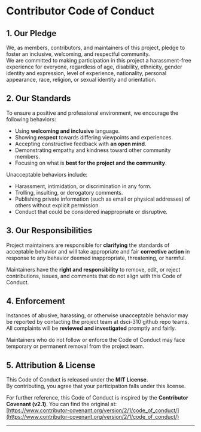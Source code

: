 # Contributor Code of Conduct

## 1. Our Pledge

We, as members, contributors, and maintainers of this project, pledge to foster an inclusive, welcoming, and respectful community.  
We are committed to making participation in this project a harassment-free experience for everyone, regardless of age, disability, ethnicity, gender identity and expression, level of experience, nationality, personal appearance, race, religion, or sexual identity and orientation.

## 2. Our Standards

To ensure a positive and professional environment, we encourage the following behaviors:

- Using **welcoming and inclusive** language.
- Showing **respect** towards differing viewpoints and experiences.
- Accepting constructive feedback with **an open mind**.
- Demonstrating empathy and kindness toward other community members.
- Focusing on what is **best for the project and the community**.

Unacceptable behaviors include:

- Harassment, intimidation, or discrimination in any form.
- Trolling, insulting, or derogatory comments.
- Publishing private information (such as email or physical addresses) of others without explicit permission.
- Conduct that could be considered inappropriate or disruptive.

## 3. Our Responsibilities

Project maintainers are responsible for **clarifying** the standards of acceptable behavior and will take appropriate and fair **corrective action** in response to any behavior deemed inappropriate, threatening, or harmful.

Maintainers have the **right and responsibility** to remove, edit, or reject contributions, issues, and comments that do not align with this Code of Conduct.

## 4. Enforcement

Instances of abusive, harassing, or otherwise unacceptable behavior may be reported by contacting the project team at dsci-310 github repo teams. 
All complaints will be **reviewed and investigated** promptly and fairly.

Maintainers who do not follow or enforce the Code of Conduct may face temporary or permanent removal from the project team.

## 5. Attribution & License

This Code of Conduct is released under the **MIT License**.  
By contributing, you agree that your participation falls under this license.

For further reference, this Code of Conduct is inspired by the **Contributor Covenant (v2.1)**. You can find the original at:  
[https://www.contributor-covenant.org/version/2/1/code_of_conduct/](https://www.contributor-covenant.org/version/2/1/code_of_conduct/)

---